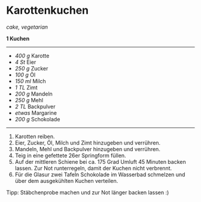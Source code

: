 # Karottenkuchen

*cake, vegetarian*

**1 Kuchen**

---

- *400 g* Karotte
- *4 St* Eier
- *250 g* Zucker
- *100 g* Öl
- *150 ml* Milch
- *1 TL* Zimt
- *200 g* Mandeln
- *250 g* Mehl
- *2 TL* Backpulver
- *etwas* Margarine
- *200 g* Schokolade 

---

1. Karotten reiben.
2. Eier, Zucker, Öl, Milch und Zimt hinzugeben und verrühren.
3. Mandeln, Mehl und Backpulver hinzugeben und verrühren.
4. Teig in eine gefettete 26er Springform füllen.
5. Auf der mittleren Schiene bei ca. 175 Grad Umluft 45 Minuten backen lassen. Zur Not runterregeln, damit der Kuchen nicht verbrennt.
6. Für die Glasur zwei Tafeln Schokolade im Wasserbad schmelzen und über dem ausgekühlten Kuchen verteilen.

Tipp: Stäbchenprobe machen und zur Not länger backen lassen :)
